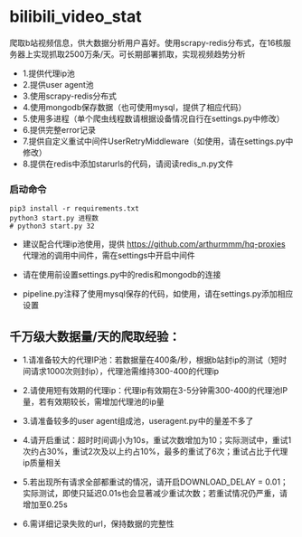 # bilibili_video_stat
爬取b站视频信息，供大数据分析用户喜好。使用scrapy-redis分布式，在16核服务器上实现抓取2500万条/天。可长期部署抓取，实现视频趋势分析

- 1.提供代理ip池
- 2.提供user agent池
- 3.使用scrapy-redis分布式
- 4.使用mongodb保存数据（也可使用mysql，提供了相应代码）
- 5.使用多进程（单个爬虫线程数请根据设备情况自行在settings.py中修改）
- 6.提供完整error记录
- 7.提供自定义重试中间件UserRetryMiddleware（如使用，请在settings.py中修改）
- 8.提供在redis中添加starurls的代码，请阅读redis_n.py文件

### 启动命令

```shell
pip3 install -r requirements.txt
python3 start.py 进程数
# python3 start.py 32
```

- 建议配合代理ip池使用，提供 https://github.com/arthurmmm/hq-proxies 代理池的调用中间件，需在settings中开启中间件

- 请在使用前设置settings.py中的redis和mongodb的连接

- pipeline.py注释了使用mysql保存的代码，如使用，请在settings.py添加相应设置

## 千万级大数据量/天的爬取经验：

- 1.请准备较大的代理IP池：若数据量在400条/秒，根据b站封ip的测试（短时间请求1000次则封ip），代理池需维持300-400的代理ip

- 2.请使用短有效期的代理ip：代理ip有效期在3-5分钟需300-400的代理池IP量，若有效期较长，需增加代理池的ip量

- 3.请准备较多的user agent组成池，useragent.py中的量差不多了

- 4.请开启重试：超时时间调小为10s，重试次数增加为10；实际测试中，重试1次约占30%，重试2次及以上约占10%，最多的重试了6次；重试占比于代理ip质量相关

- 5.若出现所有请求全部都重试的情况，请开启DOWNLOAD_DELAY = 0.01；实际测试，即使只延迟0.01s也会显著减少重试次数；若重试情况仍严重，请增加至0.25s

- 6.需详细记录失败的url，保持数据的完整性
